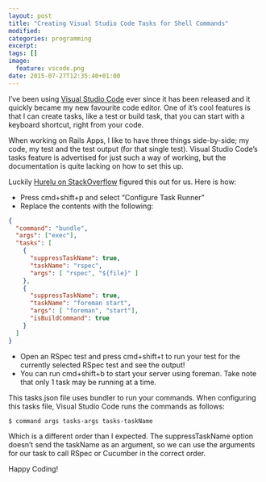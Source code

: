 ```yaml
---
layout: post
title: "Creating Visual Studio Code Tasks for Shell Commands"
modified:
categories: programming
excerpt:
tags: []
image:
  feature: vscode.png
date: 2015-07-27T12:35:40+01:00
---
```


I’ve been using [Visual Studio Code](https://code.visualstudio.com) ever since it has been released and it quickly became my new favourite code editor. One of it’s cool features is that I can create tasks, like a test or build task, that you can start with a keyboard shortcut, right from your code.

When working on Rails Apps, I like to have three things side-by-side; my code, my test and the test output (for that single test).
Visual Studio Code’s tasks feature is advertised for just such a way of working, but the documentation is quite lacking on how to set this up.

Luckily [Hurelu on StackOverflow](http://stackoverflow.com/a/30419250/2814830) figured this out for us. Here is how:
 * Press cmd+shift+p and select “Configure Task Runner"
 * Replace the contents with the following:

```json
{
  "command": "bundle",
  "args": ["exec"],
  "tasks": [
    {
      "suppressTaskName": true,
      "taskName": "rspec",
      "args": [ "rspec", "${file}" ]
    },
    {
      "suppressTaskName": true,
      "taskName": "foreman start",
      "args": [ "foreman", "start"],
      "isBuildCommand": true
    }
  ]
}
```
 * Open an RSpec test and press cmd+shift+t to run your test for the currently selected RSpec test and see the output!
 * You can run cmd+shift+b to start your server using foreman. Take note that only 1 task may be running at a time.

This tasks.json file uses bundler to run your commands. When configuring this tasks file, Visual Studio Code runs the commands as follows:

    $ command args tasks-args tasks-taskName

Which is a different order than I expected. The suppressTaskName option doesn’t send the taskName as an argument, so we can use the arguments for our task to call RSpec or Cucumber in the correct order.

Happy Coding!
